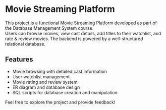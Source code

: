 # Movie Streaming Platform

This project is a functional Movie Streaming Platform developed as part of the Database Management System course.  
Users can browse movies, view cast details, add titles to their watchlist, and rate & review movies. The backend is powered by a well-structured relational database.

## Features
- Movie browsing with detailed cast information  
- User watchlist management  
- Movie rating and review system  
- ER diagram and database design  
- SQL scripts for database creation and manipulation  

Feel free to explore the project and provide feedback!
